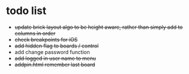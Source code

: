 # todo list

- ~~update brick layout algo to be height aware, rather than simply add to columns in order~~
- ~~check breakpoints for iOS~~
- ~~add hidden flag to boards / control~~
- add change password function
- ~~add logged in user name to menu~~
- ~~addpin.html remember last board~~

